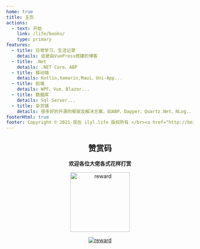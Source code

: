 ```yaml
---
home: true
title: 主页
actions:
  - text: 开始
    link: /life/books/
    type: primary
features:
  - title: 日常学习、生活记录 
    details: 这是由VuePress搭建的博客
  - title: .Net
    details: .NET Core、ABP
  - title: 移动端
    details: Kotlin,Xamarin,Maui、Uni-App...
  - title: 前端
    details: WPF、Vue、Blazor...
  - title: 数据库
    details: Sql Server...
  - title: 杂货铺
    details: 很多好的开源的框架及解决方案，如ABP、Dapper、Quartz.Net、NLog..
footerHtml: true
footer: Copyright © 2021-现在 ilyl.life 版权所有 </br><a href="http://beian.miit.gov.cn" target="_blank">苏ICP备2021053735号-1</a>&nbsp;&nbsp;<img src="备案图标.png" alt="公网备案"/>&nbsp;&nbsp;<a href="http://www.beian.gov.cn/portal/registerSystemInfo?recordcode=32118302000302" target="_blank">苏公网安备32118302000302号</a> 
---
```


<div style="text-align:center;">

## 赞赏码

**欢迎各位大佬各式花样打赏**

<img width="160" height="160" :src="$withBase('/images/reward.png')" alt="reward"/>

[![reward](https://badgen.net/github/last-commit/Ly2JR/blog/main)](https://ilyl.life/)
</div>
